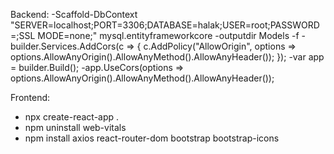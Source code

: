 Backend: 
-Scaffold-DbContext "SERVER=localhost;PORT=3306;DATABASE=halak;USER=root;PASSWORD=;SSL MODE=none;" mysql.entityframeworkcore -outputdir Models -f 
-builder.Services.AddCors(c =>
            {
                c.AddPolicy("AllowOrigin", options =>
                options.AllowAnyOrigin().AllowAnyMethod().AllowAnyHeader());
            });
-var app = builder.Build();
-app.UseCors(options => options.AllowAnyOrigin().AllowAnyMethod().AllowAnyHeader());

Frontend: 
- npx create-react-app .
- npm uninstall web-vitals
- npm install axios react-router-dom bootstrap bootstrap-icons
